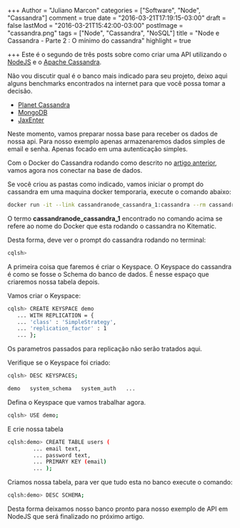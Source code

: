 +++
Author = "Juliano Marcon"
categories = ["Software", "Node", "Cassandra"]
comment = true
date = "2016-03-21T17:19:15-03:00"
draft = false
lastMod = "2016-03-21T15:42:00-03:00"
postImage = "cassandra.png"
tags = ["Node", "Cassandra", "NoSQL"]
title = "Node e Cassandra - Parte 2 : O mínimo do cassandra"
highlight = true

+++
Este é o segundo de três posts sobre como criar uma API utilizando o
[NodeJS](https://nodejs.org) e o [Apache Cassandra](https://cassandra.apache.org).

Não vou discutir qual é o banco mais indicado para seu projeto, deixo aqui alguns
benchmarks encontrados na internet para que você possa tomar a decisão.
<!--more-->

* [Planet Cassandra](http://www.planetcassandra.org/nosql-performance-benchmarks/)
* [MongoDB](https://www.mongodb.com/blog/post/high-performance-benchmarking-mongodb-and-nosql-systems)
* [JaxEnter](https://jaxenter.com/evaluating-nosql-performance-which-database-is-right-for-your-data-107481.html)

Neste momento, vamos preparar nossa base para receber os dados de nossa api. Para
nosso exemplo apenas armazenaremos dados simples de email e senha. Apenas focado
em uma autenticação simples.

Com o Docker do Cassandra rodando como descrito no
[artigo anterior](../Node-e-Cassandra-Parte1-Ambiente), vamos agora nos conectar
na base de dados.

Se você criou as pastas como indicado, vamos iniciar o prompt do cassandra em uma
maquina docker temporaria, execute o comando abaixo:

~~~bash
docker run -it --link cassandranode_cassandra_1:cassandra --rm cassandra sh -c 'exec cqlsh "$CASSANDRA_PORT_9042_TCP_ADDR"'
~~~

O termo  **cassandranode_cassandra_1** encontrado no comando acima se refere
ao nome do Docker que esta rodando o cassandra no Kitematic.

Desta forma, deve ver o prompt do cassandra rodando no terminal:

~~~bash
cqlsh>
~~~

A primeira coisa que faremos é criar o Keyspace. O Keyspace do cassandra é como
se fosse o Schema do banco de dados. É nesse espaço que criaremos nossa tabela
depois.

Vamos criar o Keyspace:

~~~bash
cqlsh> CREATE KEYSPACE demo
   ... WITH REPLICATION = {
   ... 'class' : 'SimpleStrategy',
   ... 'replication_factor' : 1
   ... };
~~~

Os parametros passados para replicação não serão tratados aqui.

Verifique se o Keyspace foi criado:

~~~bash
cqlsh> DESC KEYSPACES;

demo   system_schema   system_auth   ...
~~~

Defina o Keyspace que vamos trabalhar agora.

~~~bash
cqlsh> USE demo;
~~~

E crie nossa tabela

~~~bash
cqlsh:demo> CREATE TABLE users (
        ... email text,
        ... password text,
        ... PRIMARY KEY (email)
        ... );
~~~

Criamos nossa tabela, para ver que tudo esta no banco execute o comando:

~~~bash
cqlsh:demo> DESC SCHEMA;
~~~

Desta forma deixamos nosso banco pronto para nosso exemplo de API em NodeJS
que será finalizado no próximo artigo.
